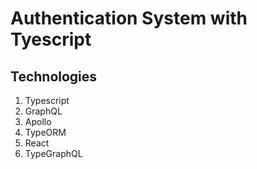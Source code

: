 # Authentication System with Tyescript


## Technologies
1. Typescript
2. GraphQL
3. Apollo
4. TypeORM
5. React
6. TypeGraphQL

